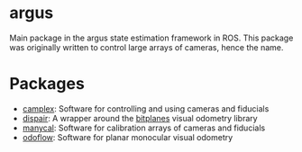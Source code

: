 # argus
Main package in the argus state estimation framework in ROS. This package was originally written to control large arrays of cameras, hence the name.

# Packages
* [camplex](https://github.com/Humhu/argus/tree/master/camplex): Software for controlling and using cameras and fiducials
* [dispair](https://github.com/Humhu/argus/tree/master/dispair): A wrapper around the [bitplanes](https://github.com/halismai/bpvo) visual odometry library
* [manycal](https://github.com/Humhu/argus/tree/master/manycal): Software for calibration arrays of cameras and fiducials
* [odoflow](https://github.com/Humhu/argus/tree/master/odoflow): Software for planar monocular visual odometry
